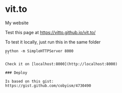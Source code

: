 # vit.to
My website


Test this page at https://vitto.github.io/vit.to/

To test it locally, just run this in the same folder

```
python -m SimpleHTTPServer 8000
``

Check it on [localhost:8000](http://localhost:8000)

### Deploy

Is based on this gist:
https://gist.github.com/cobyism/4730490

